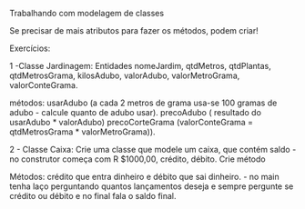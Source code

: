 
Trabalhando com modelagem de classes 

Se precisar de mais atributos para fazer os métodos, podem criar!

Exercícios:

1 -Classe Jardinagem: Entidades nomeJardim, qtdMetros, qtdPlantas, qtdMetrosGrama, kilosAdubo, valorAdubo, valorMetroGrama, valorConteGrama.

métodos: usarAdubo (a cada 2 metros de grama usa-se 100 gramas de adubo - calcule quanto de adubo usar). precoAdubo ( resultado do usarAdubo  * valorAdubo) precoCorteGrama (valorConteGrama = qtdMetrosGrama * valorMetroGrama)). 


2 -  Classe Caixa: Crie uma classe que modele um caixa, que contém saldo - no construtor começa com R $1000,00, crédito, débito. Crie método 

Métodos: crédito que entra dinheiro e débito que sai dinheiro. - no main tenha laço perguntando quantos lançamentos deseja e sempre pergunte se crédito ou débito e no final fala o saldo final.
